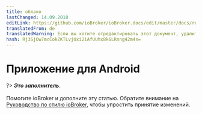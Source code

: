 ```yaml
---
title: облако
lastChanged: 14.09.2018
editLink: https://github.com/ioBroker/ioBroker.docs/edit/master/docs/ru/cloud/androidapp.md
translatedFrom: de
translatedWarning: Если вы хотите отредактировать этот документ, удалите поле «translationFrom», в противном случае этот документ будет снова автоматически переведен
hash: Rj3SjOw7mcCokZKTLvjUxi2iAfUUhx8k6LRnng42m4s=
---
```

# Приложение для Android
?> ***Это заполнитель***.<br><br> Помогите ioBroker и дополните эту статью. Обратите внимание на [Руководство по стилю ioBroker](community/styleguidedoc), чтобы упростить принятие изменений.